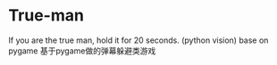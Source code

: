 # True-man
If you are the true man, hold it for 20 seconds. (python vision)
base on pygame
基于pygame做的弹幕躲避类游戏

